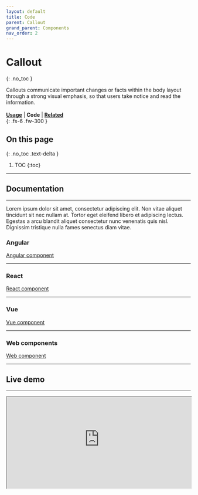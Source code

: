 ```yaml
---
layout: default
title: Code
parent: Callout
grand_parent: Components
nav_order: 2
---
```



# Callout
{: .no_toc }

Callouts communicate important changes or facts within the body layout through a strong visual emphasis, so that users take notice and read the information.
<br><br>
[**Usage**](https://twjeffery.github.io/DIO-test-2/docs/ui-components/callout-usage/) | **Code** | [**Related**](https://twjeffery.github.io/DIO-test-2/docs/ui-components/callout-related/)
<br>
{: .fs-6 .fw-300 }


## On this page
{: .no_toc .text-delta }

1. TOC
{:toc}

---

## Documentation
---
Lorem ipsum dolor sit amet, consectetur adipiscing elit. Non vitae aliquet tincidunt sit nec nullam at. Tortor eget eleifend libero et adipiscing lectus. Egestas a arcu blandit aliquet consectetur nunc venenatis quis nisl. Dignissim tristique nulla fames senectus diam vitae.

### Angular
[Angular component]()

---

### React
[React component]()

---

### Vue
[Vue component]()

---

### Web components
[Web component]()

---

## Live demo
---
<div>
<iframe
  width="100%"
  height="250"
src="https://ui-components.alpha.alberta.ca/react/iframe.html?id=react-components-callout--variants" markdown="block" />
</div>

```
<GoACallout
  type="'important || 'information' || 'event' || 'emergency' || 'success'"
  title="Callout Title"
  content="Information to the user goes in the content"
  <
/>
```
